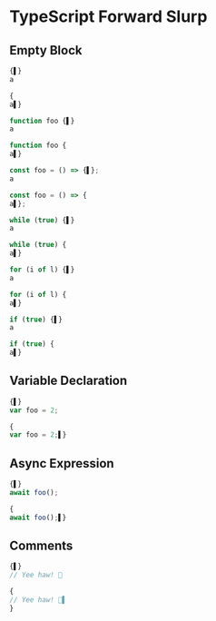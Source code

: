 # TypeScript Forward Slurp
## Empty Block
```typescript
{▌}
a
```
```typescript
{
a▌}
```

```typescript
function foo {▌}
a
```
```typescript
function foo {
a▌}
```

```typescript
const foo = () => {▌};
a
```
```typescript
const foo = () => {
a▌};
```

```typescript
while (true) {▌}
a
```
```typescript
while (true) {
a▌}
```

```typescript
for (i of l) {▌}
a
```
```typescript
for (i of l) {
a▌}
```

```typescript
if (true) {▌}
a
```
```typescript
if (true) {
a▌}
```

## Variable Declaration
```typescript
{▌}
var foo = 2;
```
```typescript
{
var foo = 2;▌}
```

## Async Expression
```typescript
{▌}
await foo();
```
```typescript
{
await foo();▌}
```

## Comments
```typescript
{▌}
// Yee haw! 🤠
```
```typescript
{
// Yee haw! 🤠▌
}
```
